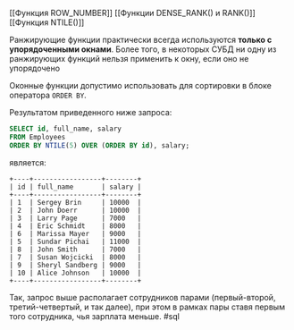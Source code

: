 [[Функция ROW_NUMBER]]
[[Функции DENSE_RANK() и RANK()]]
[[Функция NTILE()]]



Ранжирующие функции практически всегда используются **только с упорядоченными окнами**. Более того, в некоторых СУБД ни одну из ранжирующих функций нельзя применить к окну, если оно не упорядочено

Оконные функции допустимо использовать для сортировки в блоке оператора `ORDER BY`.

Результатом приведенного ниже запроса:

```sql
SELECT id, full_name, salary
FROM Employees
ORDER BY NTILE(5) OVER (ORDER BY id), salary;
```

является:

```no-highlight
+----+-----------------+--------+
| id | full_name       | salary |
+----+-----------------+--------+
| 1  | Sergey Brin     | 10000  |
| 2  | John Doerr      | 10000  |
| 3  | Larry Page      | 7000   |
| 4  | Eric Schmidt    | 8000   |
| 6  | Marissa Mayer   | 9000   |
| 5  | Sundar Pichai   | 11000  |
| 8  | John Smith      | 7000   |
| 7  | Susan Wojcicki  | 8000   |
| 9  | Sheryl Sandberg | 9000   |
| 10 | Alice Johnson   | 10000  |
+----+-----------------+--------+
```

Так, запрос выше располагает сотрудников парами (первый-второй, третий-четвертый, и так далее), при этом в рамках пары ставя первым того сотрудника, чья зарплата меньше.
#sql 